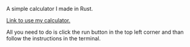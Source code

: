 A simple calculator I made in Rust.


[Link to use my calculator.](https://play.rust-lang.org/?version=stable&mode=debug&edition=2021&gist=858017901fb26534d389ff307eb3ed90)

All you need to do is click the run button in the top left corner and than follow the instructions in the terminal.